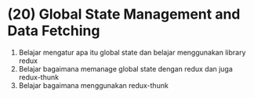 # (20) Global State Management and Data Fetching

1. Belajar mengatur apa itu global state dan belajar menggunakan library redux
2. Belajar bagaimana memanage global state dengan redux dan juga redux-thunk
3. Belajar bagaimana menggunakan redux-thunk
